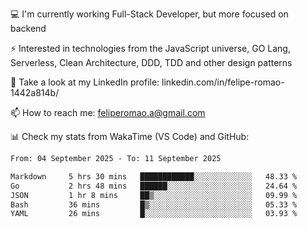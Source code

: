 💻 I'm currently working Full-Stack Developer, but more focused on backend

⚡ Interested in technologies from the JavaScript universe, GO Lang, Serverless, Clean Architecture, DDD, TDD and other design patterns

👥 Take a look at my LinkedIn profile: linkedin.com/in/felipe-romao-1442a814b/

📫 How to reach me: feliperomao.a@gmail.com

📊 Check my stats from WakaTime (VS Code) and GitHub:

<!--START_SECTION:waka-->

```txt
From: 04 September 2025 - To: 11 September 2025

Markdown     5 hrs 30 mins   ████████████░░░░░░░░░░░░░   48.33 %
Go           2 hrs 48 mins   ██████░░░░░░░░░░░░░░░░░░░   24.64 %
JSON         1 hr 8 mins     ██▒░░░░░░░░░░░░░░░░░░░░░░   09.99 %
Bash         36 mins         █▒░░░░░░░░░░░░░░░░░░░░░░░   05.33 %
YAML         26 mins         █░░░░░░░░░░░░░░░░░░░░░░░░   03.93 %
```

<!--END_SECTION:waka-->
